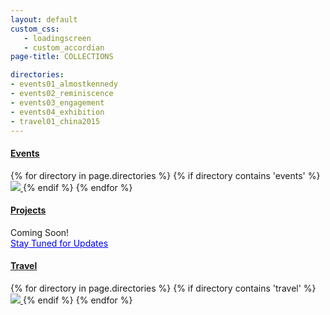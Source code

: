 ```yaml
---
layout: default
custom_css:
   - loadingscreen
   - custom_accordian
page-title: COLLECTIONS

directories:
- events01_almostkennedy
- events02_reminiscence
- events03_engagement
- events04_exhibition
- travel01_china2015
---
```

<section class="collection-banners">
  <div class="panel-group" id="accordion" role="tablist" aria-multiselectable="true">
  <!-- Events -->
    <div class="panel panel-default">
      <div class="panel-heading" role="tab" id="headingOne">
        <h4 class="panel-title">
          <a role="button" data-toggle="collapse" data-parent="#accordion" href="#collapseOne" aria-expanded="true" aria-controls="collapseOne">
          Events
          </a>
        </h4>
      </div>
      <div id="collapseOne" class="panel-collapse collapse in" role="tabpanel" aria-labelledby="headingOne">
        <div class="panel-body">
          {% for directory in page.directories %}
      			{% if directory contains 'events' %}
      			<a href= "/{{ directory }}">
      				<img src="./assets/collections/{{ directory }}.jpg">
      			</a>
      			{% endif %}
      		{% endfor %}
        </div>
      </div>
    </div>
  <!-- Projects -->
     <div class="panel panel-default">
      <div class="panel-heading" role="tab" id="headingTwo">
        <h4 class="panel-title">
          <a class="collapsed" role="button" data-toggle="collapse" data-parent="#accordion" href="#collapseTwo" aria-expanded="true" aria-controls="collapseTwo">
            Projects
          </a>
        </h4>
      </div>
      <div id="collapseTwo" class="panel-collapse collapse in" role="tabpanel" aria-labelledby="headingTwo">
        <div class="panel-body">
          Coming Soon!
          <br>
          <a href="https://zhanglingphotography.blogspot.ca" target="_blank" style="color:blue;"> Stay Tuned for Updates </a>
        </div>
      </div>
    </div>
  <!-- Travel -->
    <div class="panel panel-default">
      <div class="panel-heading" role="tab" id="headingThree">
        <h4 class="panel-title">
          <a class="collapsed" role="button" data-toggle="collapse" data-parent="#accordion" href="#collapseThree" aria-expanded="true" aria-controls="collapseThree">
            Travel
          </a>
        </h4>
      </div>
      <div id="collapseThree" class="panel-collapse collapse in" role="tabpanel" aria-labelledby="headingThree">
        <div class="panel-body">
           {% for directory in page.directories %}
      			{% if directory contains 'travel' %}
      			<a href= "/{{ directory }}">
      				<img src="./assets/collections/{{ directory }}.jpg">
      			</a>
      			{% endif %}
      		{% endfor %}
        </div>
      </div>
    </div>
   </div>
</section>